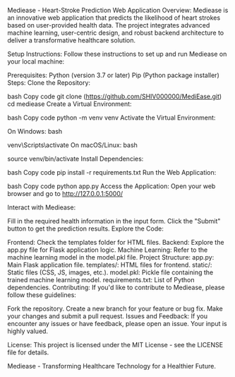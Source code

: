 Mediease - Heart-Stroke Prediction Web Application
Overview:
Mediease is an innovative web application that predicts the likelihood of heart strokes based on user-provided health data. The project integrates advanced machine learning, user-centric design, and robust backend architecture to deliver a transformative healthcare solution.

Setup Instructions:
Follow these instructions to set up and run Mediease on your local machine:

Prerequisites:
Python (version 3.7 or later)
Pip (Python package installer)
Steps:
Clone the Repository:

bash
Copy code
git clone (https://github.com/SHIV000000/MediEase.git)
cd mediease
Create a Virtual Environment:

bash
Copy code
python -m venv venv
Activate the Virtual Environment:

On Windows:
bash

venv\Scripts\activate
On macOS/Linux:
bash

source venv/bin/activate
Install Dependencies:

bash
Copy code
pip install -r requirements.txt
Run the Web Application:

bash
Copy code
python app.py
Access the Application:
Open your web browser and go to http://127.0.0.1:5000/

Interact with Mediease:

Fill in the required health information in the input form.
Click the "Submit" button to get the prediction results.
Explore the Code:

Frontend: Check the templates folder for HTML files.
Backend: Explore the app.py file for Flask application logic.
Machine Learning: Refer to the machine learning model in the model.pkl file.
Project Structure:
app.py: Main Flask application file.
templates/: HTML files for frontend.
static/: Static files (CSS, JS, images, etc.).
model.pkl: Pickle file containing the trained machine learning model.
requirements.txt: List of Python dependencies.
Contributing:
If you'd like to contribute to Mediease, please follow these guidelines:

Fork the repository.
Create a new branch for your feature or bug fix.
Make your changes and submit a pull request.
Issues and Feedback:
If you encounter any issues or have feedback, please open an issue. Your input is highly valued.

License:
This project is licensed under the MIT License - see the LICENSE file for details.

Mediease - Transforming Healthcare Technology for a Healthier Future.
